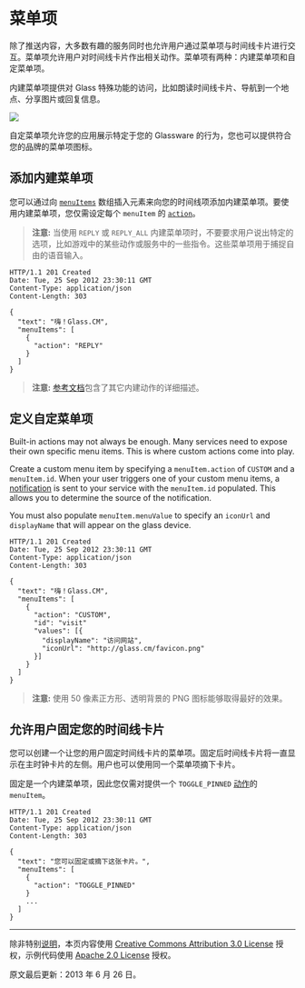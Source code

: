 菜单项
==========

除了推送内容，大多数有趣的服务同时也允许用户通过菜单项与时间线卡片进行交互。菜单项允许用户对时间线卡片作出相关动作。菜单项有两种：内建菜单项和自定菜单项。

内建菜单项提供对 Glass 特殊功能的访问，比如朗读时间线卡片、导航到一个地点、分享图片或回复信息。

![](https://developers.google.com/glass/images/glass-screens/sms_inbound_640.jpg)

自定菜单项允许您的应用展示特定于您的 Glassware 的行为，您也可以提供符合您的品牌的菜单项图标。


## 添加内建菜单项

您可以通过向 [`menuItems`](reference/timeline.md#menuItems) 数组插入元素来向您的时间线项添加内建菜单项。要使用内建菜单项，您仅需设定每个 `menuItem` 的 [`action`](reference/timeline.md#menuItems.action)。

> **注意:** 当使用 `REPLY` 或 `REPLY_ALL` 内建菜单项时，不要要求用户说出特定的选项，比如游戏中的某些动作或服务中的一些指令。这些菜单项用于捕捉自由的语音输入。

```http
HTTP/1.1 201 Created
Date: Tue, 25 Sep 2012 23:30:11 GMT
Content-Type: application/json
Content-Length: 303

{
  "text": "嗨！Glass.CM",
  "menuItems": [
    {
      "action": "REPLY"
    }
  ]
}
```

> **注意:** [参考文档](reference/timeline.md#menuItems.action)包含了其它内建动作的详细描述。


## 定义自定菜单项

Built-in actions may not always be enough. Many services need to expose their own 
specific menu items. This is where custom actions come into play.

Create a custom menu item by specifying a `menuItem.action` of `CUSTOM` and a 
`menuItem.id`. When your user triggers one of your custom menu items, a [notification](subscriptions.md) 
is sent to your service with the `menuItem.id` populated. This allows you to 
determine the source of the notification.

You must also populate `menuItem.menuValue` to specify an `iconUrl` and `displayName` 
that will appear on the glass device.

```http
HTTP/1.1 201 Created
Date: Tue, 25 Sep 2012 23:30:11 GMT
Content-Type: application/json
Content-Length: 303

{
  "text": "嗨！Glass.CM",
  "menuItems": [
    {
      "action": "CUSTOM",
      "id": "visit"
      "values": [{
        "displayName": "访问网站",
        "iconUrl": "http://glass.cm/favicon.png"
      }]
    }
  ]
}
```

> **注意:** 使用 50 像素正方形、透明背景的 PNG 图标能够取得最好的效果。


## 允许用户固定您的时间线卡片

您可以创建一个让您的用户固定时间线卡片的菜单项。固定后时间线卡片将一直显示在主时钟卡片的左侧。用户也可以使用同一个菜单项摘下卡片。

固定是一个内建菜单项，因此您仅需对提供一个 `TOGGLE_PINNED` [动作](reference/timeline.md#menuItems.action)的 `menuItem`。

```http
HTTP/1.1 201 Created
Date: Tue, 25 Sep 2012 23:30:11 GMT
Content-Type: application/json
Content-Length: 303

{
  "text": "您可以固定或摘下这张卡片。",
  "menuItems": [
    {
      "action": "TOGGLE_PINNED"
    }
    ...
  ]
}
```

----------

除非特别[说明](https://developers.google.com/readme/policies)，本页内容使用 [Creative Commons Attribution 3.0 License](http://creativecommons.org/licenses/by/3.0/) 授权，示例代码使用 [Apache 2.0 License](http://www.apache.org/licenses/LICENSE-2.0) 授权。

原文最后更新：2013 年 6 月 26 日。
